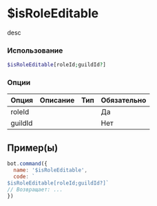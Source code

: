 # $isRoleEditable
desc
### Использование
```php
$isRoleEditable[roleId;guildId?]
```

### Опции

| Опция | Описание | Тип | Обязательно |
|--------|-------------|------|----------|
| roleId |  |  | Да | 
| guildId |  |  | Нет | 
## Пример(ы)

```javascript
bot.command({
  name: '$isRoleEditable',
  code: `
$isRoleEditable[roleId;guildId?]`
// Возвращает: ...
})
```